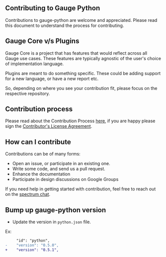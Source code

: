 ## Contributing to Gauge Python

Contributions to gauge-python are welcome and appreciated. Please read this document to understand the process for contributing.

## Gauge Core v/s Plugins

Gauge Core is a project that has features that would reflect across all Gauge use cases. These features are typically agnostic of the user's choice of implementation language.

Plugins are meant to do something specific. These could be adding support for a new language, or have a new report etc.

So, depending on where you see your contribution fit, please focus on the respective repository.

## Contribution process

Please read about the Contribution Process [here](https://github.com/getgauge/gauge/blob/master/CONTRIBUTING.md), if you are happy please sign the [Contributor's License Agreement](https://gauge-bot.herokuapp.com/cla/).

## How can I contribute

Contributions can be of many forms:

- Open an issue, or participate in an existing one.
- Write some code, and send us a pull request.
- Enhance the documentation
- Participate in design discussions on Google Groups

If you need help in getting started with contribution, feel free to reach out on the [spectrum chat](https://spectrum.chat/gauge?tab=posts).


## Bump up gauge-python version

* Update the version in `python.json` file.

Ex:
```diff
     "id": "python",
-    "version": "0.5.0",
+    "version": "0.5.1",
```
